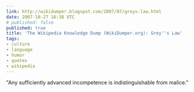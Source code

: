 ```yaml
---
link: http://wikidumper.blogspot.com/2007/07/greys-law.html
date: 2007-10-27 16:38 UTC
# published: false
published: true
title: 'The Wikipedia Knowledge Dump (WikiDumper.org): Grey''s Law'
tags:
- culture
- language
- humor
- quotes
- wikipedia
---
```


"Any sufficiently advanced incompetence is indistinguishable from malice."
